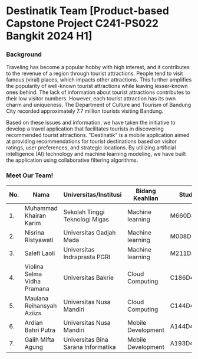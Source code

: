 # Destinatik Team [Product-based Capstone Project C241-PS022 Bangkit 2024 H1]
### Background
Traveling has become a popular hobby with high interest, and it contributes to the revenue of a region through tourist attractions. People tend to visit famous (viral) places, which impacts other attractions. This further amplifies the popularity of well-known tourist attractions while leaving lesser-known ones behind. The lack of information about tourist attractions contributes to their low visitor numbers. However, each tourist attraction has its own charm and uniqueness. The Department of Culture and Tourism of Bandung City recorded approximately 7.7 million tourists visiting Bandung.

Based on these issues and information, we have taken the initiative to develop a travel application that facilitates tourists in discovering recommended tourist attractions. "Destinatik" is a mobile application aimed at providing recommendations for tourist destinations based on visitor ratings, user preferences, and strategic locations. By utilizing artificial intelligence (AI) technology and machine learning modeling, we have built the application using collaborative filtering algorithms.

### Meet Our Team!
| No. | Nama                        | Universitas/Institusi                 | Bidang Keahlian     | Student ID   |
|-----|-----------------------------|---------------------------------------|---------------------|--------------|
| 1.  | Muhammad Khairan Karim      | Sekolah Tinggi Teknologi Migas        | Machine learning    | M660D4KY2034 |
| 2.  | Nisrina Ristyawati          | Universitas Gadjah Mada               | Machine learning    | M008D4KX2063 |
| 3.  | Salefi Laoli                | Universitas Indraprasta PGRI          | Machine learning    | M211D4KX1621 |
| 4.  | Violina Selma Vidha Pramana | Universitas Bakrie                    | Cloud Computing     | C186D4KX1166 |
| 5.  | Maulana Reihansyah Aziizs   | Universitas Nusa Mandiri              | Cloud Computing     | C144D4KY1132 |
| 6.  | Ardian Bahri Putra          | Universitas Nusa Mandiri              | Mobile Development  | A144D4KY4509 |
| 7.  | Galih Mifta Agung           | Universitas Bina Sarana Informatika   | Mobile Development  | A193D4KY4481 |
